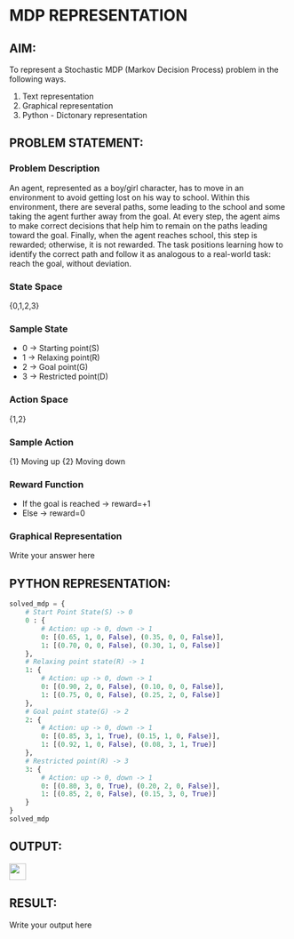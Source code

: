 # MDP REPRESENTATION

## AIM:
To represent a Stochastic MDP (Markov Decision Process) problem in the following ways.
  1. Text representation
  2. Graphical representation
  3. Python - Dictonary representation

## PROBLEM STATEMENT:

### Problem Description
An agent, represented as a boy/girl character, has to move in an environment to avoid getting lost on his way to school. Within this environment, there are several paths, some leading to the school and some taking the agent further away from the goal. At every step, the agent aims to make correct decisions that help him to remain on the paths leading toward the goal. Finally, when the agent reaches school, this step is rewarded; otherwise, it is not rewarded. The task positions learning how to identify the correct path and follow it as analogous to a real-world task: reach the goal, without deviation.

### State Space
{0,1,2,3}

### Sample State
* 0 -> Starting point(S)
* 1 -> Relaxing point(R)
* 2 -> Goal point(G)
* 3 -> Restricted point(D)

### Action Space
{1,2}


### Sample Action
{1} Moving up
{2} Moving down

### Reward Function
*  If the goal is reached -> reward=+1
*  Else -> reward=0

### Graphical Representation
Write your answer here

## PYTHON REPRESENTATION:
```python
solved_mdp = {
    # Start Point State(S) -> 0
    0 : {
        # Action: up -> 0, down -> 1
        0: [(0.65, 1, 0, False), (0.35, 0, 0, False)],
        1: [(0.70, 0, 0, False), (0.30, 1, 0, False)]
    },
    # Relaxing point state(R) -> 1
    1: {
        # Action: up -> 0, down -> 1
        0: [(0.90, 2, 0, False), (0.10, 0, 0, False)],
        1: [(0.75, 0, 0, False), (0.25, 2, 0, False)]
    },
    # Goal point state(G) -> 2
    2: {
        # Action: up -> 0, down -> 1
        0: [(0.85, 3, 1, True), (0.15, 1, 0, False)],
        1: [(0.92, 1, 0, False), (0.08, 3, 1, True)]
    },
    # Restricted point(R) -> 3
    3: {
        # Action: up -> 0, down -> 1
        0: [(0.80, 3, 0, True), (0.20, 2, 0, False)],
        1: [(0.85, 2, 0, False), (0.15, 3, 0, True)]
    }
}
solved_mdp
```

## OUTPUT:
<img src="https://github.com/user-attachments/assets/34d79098-c7d4-45da-80a5-03b72eea4a67" width=30>

## RESULT:
Write your output here

